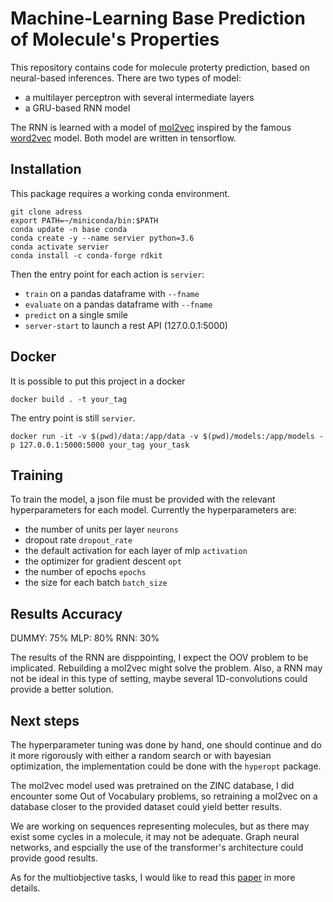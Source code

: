# Machine-Learning Base Prediction of Molecule's Properties

This repository contains code for molecule proterty prediction,
based on neural-based inferences. There are two types of model:
* a multilayer perceptron with several intermediate layers
* a GRU-based RNN model

The RNN is learned with a model of [mol2vec](https://mol2vec.readthedocs.io/en/latest/)
 inspired by the famous [word2vec](https://fr.wikipedia.org/wiki/Word2vec) model.
Both model are written in tensorflow.

## Installation

This package requires a working conda environment.
```
git clone adress
export PATH=~/miniconda/bin:$PATH
conda update -n base conda
conda create -y --name servier python=3.6
conda activate servier
conda install -c conda-forge rdkit
```

Then the entry point for each action is `servier`:
* `train` on a pandas dataframe with `--fname`
* `evaluate` on a pandas dataframe with `--fname`
* `predict` on a single smile
* `server-start` to launch a rest API (127.0.0.1:5000)

## Docker

It is possible to put this project in a docker
```
docker build . -t your_tag
```
The entry point is still `servier`.
```
docker run -it -v $(pwd)/data:/app/data -v $(pwd)/models:/app/models -p 127.0.0.1:5000:5000 your_tag your_task
```

## Training

To train the model, a json file must be provided with the relevant hyperparameters
for each model. Currently the hyperparameters are:
* the number of units per layer `neurons`
* dropout rate `dropout_rate`
* the default activation for each layer of mlp `activation`
* the optimizer for gradient descent `opt`
* the number of epochs `epochs`
* the size for each batch `batch_size`

## Results Accuracy

DUMMY: 75%
MLP: 80%
RNN: 30%

The results of the RNN are disppointing, I expect the OOV problem to be 
implicated. Rebuilding a mol2vec might solve the problem. Also, a RNN
may not be ideal in this type of setting, maybe several 1D-convolutions
could provide a better solution.

## Next steps

The hyperparameter tuning was done by hand, one should continue and do it more
rigorously with either a random search or with bayesian optimization,
the implementation could be done with the `hyperopt` package.

The mol2vec model used was pretrained on the ZINC database, I did
encounter some Out of Vocabulary problems, so retraining a mol2vec on
a database closer to the provided dataset could yield better results.

We are working on sequences representing molecules, but as there may exist some
cycles in a molecule, it may not be adequate. Graph neural networks, and 
espcially the use of the transformer's architecture could provide
good results.

As for the multiobjective tasks, I would like to read this
[paper](https://www.sciencedirect.com/science/article/pii/S2405471220300818) in more details.
